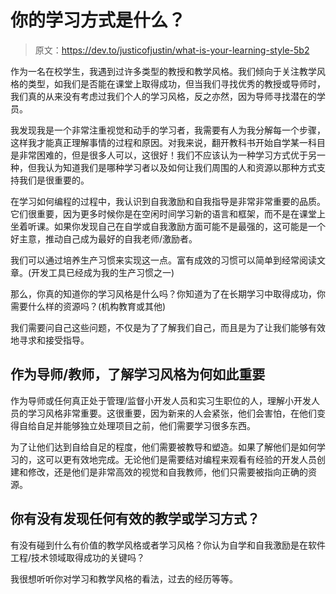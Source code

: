 # 你的学习方式是什么？

> 原文：<https://dev.to/justicofjustin/what-is-your-learning-style-5b2>

作为一名在校学生，我遇到过许多类型的教授和教学风格。我们倾向于关注教学风格的类型，如我们是否能在课堂上取得成功，但当我们寻找优秀的教授或导师时，我们真的从来没有考虑过我们个人的学习风格，反之亦然，因为导师寻找潜在的学员。

我发现我是一个非常注重视觉和动手的学习者，我需要有人为我分解每一个步骤，这样我才能真正理解事情的过程和原因。对我来说，翻开教科书开始自学某一科目是非常困难的，但是很多人可以，这很好！我们不应该认为一种学习方式优于另一种，但我认为知道我们是哪种学习者以及如何让我们周围的人和资源以那种方式支持我们是很重要的。

在学习如何编程的过程中，我认识到自我激励和自我指导是非常非常重要的品质。它们很重要，因为更多时候你是在空闲时间学习新的语言和框架，而不是在课堂上坐着听课。如果你发现自己在自学或自我激励方面可能不是最强的，这可能是一个好主意，推动自己成为最好的自我老师/激励者。

我们可以通过培养生产习惯来实现这一点。富有成效的习惯可以简单到经常阅读文章。(开发工具已经成为我的生产习惯之一)

那么，你真的知道你的学习风格是什么吗？你知道为了在长期学习中取得成功，你需要什么样的资源吗？(机构教育或其他)

我们需要问自己这些问题，不仅是为了了解我们自己，而且是为了让我们能够有效地寻求和接受指导。

## 作为导师/教师，了解学习风格为何如此重要

作为导师或任何真正处于管理/监督小开发人员和实习生职位的人，理解小开发人员的学习风格非常重要。这很重要，因为新来的人会紧张，他们会害怕，在他们变得自给自足并能够独立处理项目之前，他们需要学习很多东西。

为了让他们达到自给自足的程度，他们需要被教导和塑造。如果了解他们是如何学习的，这可以更有效地完成。无论他们是需要结对编程来观看有经验的开发人员创建和修改，还是他们是非常高效的视觉和自我教师，他们只需要被指向正确的资源。

## 你有没有发现任何有效的教学或学习方式？

有没有碰到什么有价值的教学风格或者学习风格？你认为自学和自我激励是在软件工程/技术领域取得成功的关键吗？

我很想听听你对学习和教学风格的看法，过去的经历等等。
